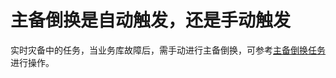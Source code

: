 # 主备倒换是自动触发，还是手动触发<a name="drs_16_1125"></a>

实时灾备中的任务，当业务库故障后，需手动进行主备倒换，可参考[主备倒换任务](https://support.huaweicloud.com/usermanual-drs/drs_03_1116.html)进行操作。

